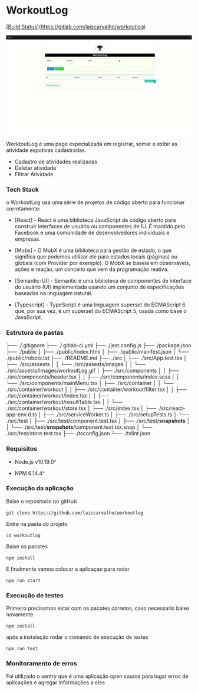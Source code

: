 # WorkoutLog
[[Build Status](https://gitlab.com/laiscarvalho/workoutlog/-/pipelines/182484429)](https://gitlab.com/laiscarvalho/workoutlog)



 ![gif](src/assests/images/workoutLog.gif)



WorktoutLog é uma page especializada em registrar, somar e exibir as atividade espotivas cadastradas.

  - Cadastro de atividades realizadas
  - Deletar atividade 
  - Filtrar Atividade 


### Tech Stack

o WorkoutLog usa uma série de projetos de código aberto para funcionar corretamente:

* [React] - React é uma biblioteca JavaScript de código aberto para construir interfaces de usuário ou componentes de IU. É mantido pelo Facebook e uma comunidade de desenvolvedores individuais e empresas.

* [Mobx] - O MobX é uma biblioteca para gestão de estado, o que significa que podemos utilizar ele para estados locais (páginas) ou globais (com Provider por exemplo). O MobX se baseia em observáveis, ações e reação, um conceito que vem da programação reativa.
 
* [Semantic-UI] - Semantic é uma biblioteca de componentes de interface do usuário (UI) implementada usando um conjunto de especificações baseadas na linguagem natural.

* [Typescript] - TypeScript é uma linguagem superset do ECMAScript 6 que, por sua vez, é um superset do ECMAScript 5, usada como base o JavaScript.

### Estrutura de pastas

├── ./.gitignore
├── ./.gitlab-ci.yml
├── ./jest.config.js
├── ./package.json
├── ./public
│   ├── ./public/index.html
│   ├── ./public/manifest.json
│   └── ./public/robots.txt
├── ./README.md
├── ./src
│   ├── ./src/App.test.tsx
│   ├── ./src/assests
│   │   └── ./src/assests/images
│   │       └── ./src/assests/images/workoutLog.gif
│   ├── ./src/components
│   │   ├── ./src/components/header.tsx
│   │   ├── ./src/components/index.scss
│   │   └── ./src/components/mainMenu.tsx
│   ├── ./src/container
│   │   └── ./src/container/workout
│   │       ├── ./src/container/workout/filter.tsx
│   │       ├── ./src/container/workout/index.tsx
│   │       ├── ./src/container/workout/resultTable.tsx
│   │       └── ./src/container/workout/store.tsx
│   ├── ./src/index.tsx
│   ├── ./src/react-app-env.d.ts
│   ├── ./src/serviceWorker.ts
│   ├── ./src/setupTests.ts
│   └── ./src/test
│       ├── ./src/test/component.test.tsx
│       ├── ./src/test/__snapshots__
│       │   └── ./src/test/__snapshots__/component.test.tsx.snap
│       └── ./src/test/store.test.tsx
├── ./tsconfig.json
└── ./tslint.json



### Requisitos

* Node.js v10.19.0^

* NPM 6.14.4^



### Execução da aplicação

Baixe o repositorio no gitHub
```
git clone https://github.com/laiscarvalho/workoutlog
```

Entre na pasta do projeto 
```
cd workoutlog

```

Baixe os pacotes
```
npm install
```

E finalmente vamos colocar a aplicaçao para rodar
```
npm run start
```

### Execução de testes
Primeiro precisamos estar com os pacotes corretos, caso necessario baixe novamente
```
npm install
```

após a instalação rodar o comando de execução de testes
```
npm run test
```

### Monitoramento de erros
Foi utilizado o sentry que é uma aplicação open source para logar erros de aplicações e agregar informações a eles
